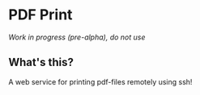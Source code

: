 # PDF Print

*Work in progress (pre-alpha), do not use*

## What's this?

A web service for printing pdf-files remotely using ssh!
